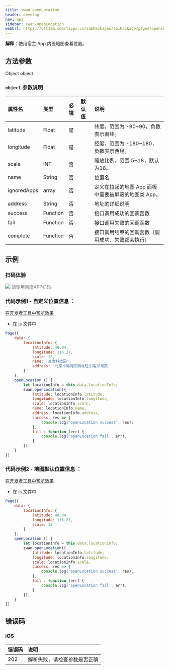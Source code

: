 ```yaml
---
title: swan.openLocation
header: develop
nav: api
sidebar: swan-openLocation
webUrl: https://qft12m.smartapps.cn/subPackages/apiPackage/pages/openLocation/openLocation
---
```


**解释**：使用宿主 App 内置地图查看位置。



## 方法参数 
 
 Object object

###  `object` 参数说明  

|属性名 |类型  |必填 | 默认值 |说明|
|:---- |:---- |:---- |:----|:----|
|latitude   | Float |  是  | | 纬度，范围为 -90~90，负数表示南纬。|
|longitude  | Float  | 是  | | 经度，范围为 -180~180，负数表示西经。|
|scale  | INT |否 | |  缩放比例，范围 5~18，默认为18。|
|name  | String |否 | | 位置名|
|ignoredApps|array|否 | |定义在拉起的地图 App 面板中需要被屏蔽的地图类 App。|
|address  | String |否 | | 地址的详细说明|
|success  | Function |否 | | 接口调用成功的回调函数|
|fail  | Function |否 | | 接口调用失败的回调函数|
|complete  | Function |否 | | 接口调用结束的回调函数（调用成功、失败都会执行）|

## 示例

 

### 扫码体验

<div class='scan-code-container'>
    <img src="https://b.bdstatic.com/miniapp/assets/images/doc_demo/openLocation.png" class="demo-qrcode-image" />
    <font color=#777 12px>请使用百度APP扫码</font>
</div>

 

### 代码示例1 - 自定义位置信息 ：

<a href="swanide://fragment/c85dc8f8f87366dcde740c908c21e79f1569429868373" title="在开发者工具中预览效果" target="_self">在开发者工具中预览效果</a>

* 在 js 文件中

```js
Page({
    data: {
        locationInfo: {
            latitude: 40.04,
            longitude: 116.27,
            scale: 18,
            name: '百度科技园',
            address: '北京市海淀区西北旺东路10号院'
        }
    },
    openLocation () {
        let locationInfo = this.data.locationInfo;
        swan.openLocation({
            latitude: locationInfo.latitude,
            longitude: locationInfo.longitude,
            scale: locationInfo.scale,
            name: locationInfo.name,
            address: locationInfo.address,
            success: res => {
                console.log('openLocation success', res);
            },
            fail : function (err) {
                console.log('openLocation fail', err);
            }
        });
    }
})
```

### 代码示例2 - 地图默认位置信息 ：

<a href="swanide://fragment/2887624ff4f3c1f08d5b4a11814ff2211575225318087" title="在开发者工具中预览效果" target="_self">在开发者工具中预览效果</a>

* 在 js 文件中

```js
Page({
    data: {
        locationInfo: {
            latitude: 40.04,
            longitude: 116.27,
            scale: 18
        }
    },
    openLocation () {
        let locationInfo = this.data.locationInfo;
        swan.openLocation({
            latitude: locationInfo.latitude,
            longitude: locationInfo.longitude,
            scale: locationInfo.scale,
            success: res => {
                console.log('openLocation success', res);
            },
            fail : function (err) {
                console.log('openLocation fail', err);
            }
        });
    }
})
```
##  错误码

### iOS 

|错误码|说明|
|:--|:--|
|202|解析失败，请检查参数是否正确      |
